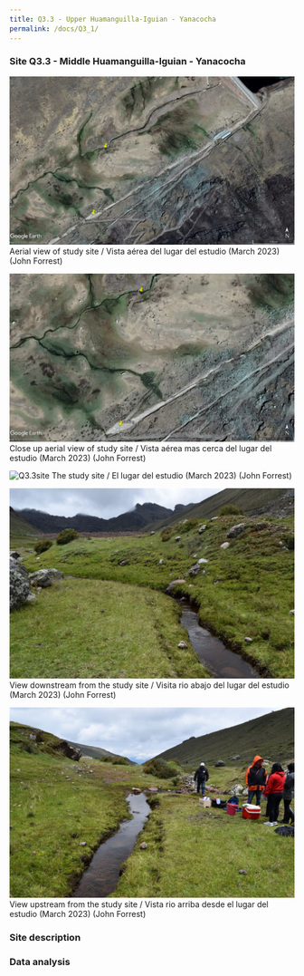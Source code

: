 ```yaml
---
title: Q3.3 - Upper Huamanguilla-Iguian - Yanacocha
permalink: /docs/Q3_1/
---
```



### Site Q3.3 - Middle Huamanguilla-Iguian - Yanacocha

![Q3.3](/assets/sites/Q3.3.jpg)
Aerial view of study site / Vista aérea del lugar del estudio (March 2023) (John Forrest)


![Q3.3site](/assets/sites/Q3.3site.jpg)
Close up aerial view of study site / Vista aérea mas cerca del lugar del estudio (March 2023) (John Forrest)


![Q3.3site](/assets/sites/Q3.3site1.JPG)
The study site / El lugar del estudio (March 2023) (John Forrest)


![Q3.3downstream](/assets/sites/Q3.3downstream.jpg)
View downstream from the study site / Visita rio abajo del lugar del estudio (March 2023) (John Forrest)


![Q3.3upstream](/assets/sites/Q3.3upstream.jpg)
View upstream from the study site / Vista rio arriba desde el lugar del estudio (March 2023) (John Forrest)


### Site description

### Data analysis
